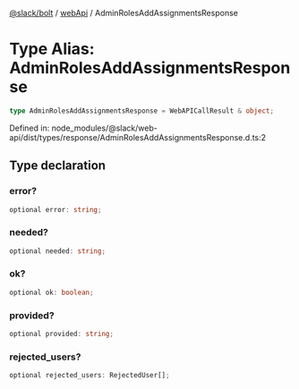 [@slack/bolt](../../../../index.md) / [webApi](../index.md) / AdminRolesAddAssignmentsResponse

# Type Alias: AdminRolesAddAssignmentsResponse

```ts
type AdminRolesAddAssignmentsResponse = WebAPICallResult & object;
```

Defined in: node\_modules/@slack/web-api/dist/types/response/AdminRolesAddAssignmentsResponse.d.ts:2

## Type declaration

### error?

```ts
optional error: string;
```

### needed?

```ts
optional needed: string;
```

### ok?

```ts
optional ok: boolean;
```

### provided?

```ts
optional provided: string;
```

### rejected\_users?

```ts
optional rejected_users: RejectedUser[];
```
